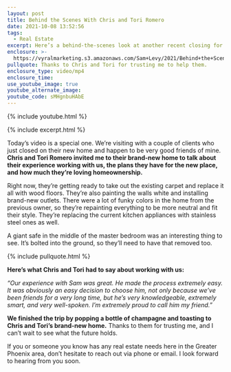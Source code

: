 ```yaml
---
layout: post
title: Behind the Scenes With Chris and Tori Romero
date: 2021-10-08 13:52:56
tags:
  - Real Estate
excerpt: Here’s a behind-the-scenes look at another recent closing for our team.
enclosure: >-
  https://vyralmarketing.s3.amazonaws.com/Sam+Levy/2021/Behind+the+Scenes+With+Chris+and+Tori+Romero.mp4
pullquote: Thanks to Chris and Tori for trusting me to help them.
enclosure_type: video/mp4
enclosure_time:
use_youtube_image: true
youtube_alternate_image:
youtube_code: sMHgnbuHAbE
---
```

{% include youtube.html %}

{% include excerpt.html %}

Today’s video is a special one. We’re visiting with a couple of clients who just closed on their new home and happen to be very good friends of mine. **Chris and Tori Romero invited me to their brand-new home to talk about their experience working with us, the plans they have for the new place, and how much they’re loving homeownership.**

Right now, they’re getting ready to take out the existing carpet and replace it all with wood floors. They’re also painting the walls white and installing brand-new outlets. There were a lot of funky colors in the home from the previous owner, so they’re repainting everything to be more neutral and fit their style. They’re replacing the current kitchen appliances with stainless steel ones as well.&nbsp;

A giant safe in the middle of the master bedroom was an interesting thing to see. It’s bolted into the ground, so they’ll need to have that removed too.

{% include pullquote.html %}

**Here’s what Chris and Tori had to say about working with us:**

*“Our experience with Sam was great. He made the process extremely easy. It was obviously an easy decision to choose him, not only because we’ve been friends for a very long time, but he’s very knowledgeable, extremely smart, and very well-spoken. I’m extremely proud to call him my friend.”*

**We finished the trip by popping a bottle of champagne and toasting to Chris and Tori’s brand-new home.** Thanks to them for trusting me, and I can’t wait to see what the future holds.

If you or someone you know has any real estate needs here in the Greater Phoenix area, don’t hesitate to reach out via phone or email. I look forward to hearing from you soon.
